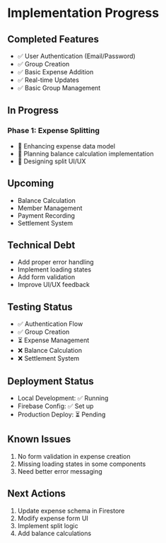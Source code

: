 # Implementation Progress

## Completed Features
- ✅ User Authentication (Email/Password)
- ✅ Group Creation
- ✅ Basic Expense Addition
- ✅ Real-time Updates
- ✅ Basic Group Management

## In Progress
### Phase 1: Expense Splitting
- 🔄 Enhancing expense data model
- 📝 Planning balance calculation implementation
- 🎯 Designing split UI/UX

## Upcoming
- Balance Calculation
- Member Management
- Payment Recording
- Settlement System

## Technical Debt
- Add proper error handling
- Implement loading states
- Add form validation
- Improve UI/UX feedback

## Testing Status
- ✅ Authentication Flow
- ✅ Group Creation
- ⏳ Expense Management
- ❌ Balance Calculation
- ❌ Settlement System

## Deployment Status
- Local Development: ✅ Running
- Firebase Config: ✅ Set up
- Production Deploy: ⏳ Pending

## Known Issues
1. No form validation in expense creation
2. Missing loading states in some components
3. Need better error messaging

## Next Actions
1. Update expense schema in Firestore
2. Modify expense form UI
3. Implement split logic
4. Add balance calculations 